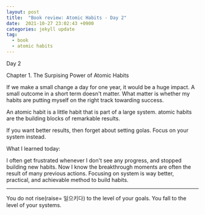 ```yaml
---
layout: post
title:  "Book review: Atomic Habits - Day 2"
date:  2021-10-27 23:02:43 +0900 
categories: jekyll update
tag:
  - book
  - atomic habits
---
```


Day 2

Chapter 1. The Surpising Power of Atomic Habits

If we make a small change a day for one year, it would be a huge impact. A small outcome in a short term doesn't matter. What matter is whether my habits are putting myself on the right track towarding success.

An atomic habit is a little habit that is part of a large system. atomic habits are the building blocks of remarkable results.

If you want better results, then forget about setting golas. Focus on your system instead.

What I learned today:

I often get frustrated whenever I don't see any progress, and stopped building new habits. Now I know the breakthrough moments are often the result of many previous actions. Focusing on system is way better, practical, and achievable method to build habits.


-------

You do not rise(raise= 일으키다) to the level of your goals. You fall to the level of your systems.

